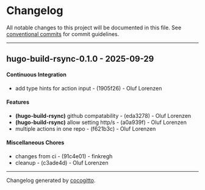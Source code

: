 # Changelog
All notable changes to this project will be documented in this file. See [conventional commits](https://www.conventionalcommits.org/) for commit guidelines.

- - -
## hugo-build-rsync-0.1.0 - 2025-09-29
#### Continuous Integration
- add type hints for action input - (1905f26) - Oluf Lorenzen
#### Features
- **(hugo-build-rsync)** github compatability - (eda3278) - Oluf Lorenzen
- **(hugo-build-rsync)** allow setting http/s - (a0a939f) - Oluf Lorenzen
- multiple actions in one repo - (f621b3c) - Oluf Lorenzen
#### Miscellaneous Chores
- changes from ci - (91c4e01) - finkregh
- cleanup - (c3ade4d) - Oluf Lorenzen

- - -

Changelog generated by [cocogitto](https://github.com/cocogitto/cocogitto).